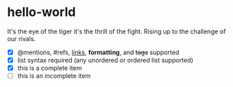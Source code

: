 # hello-world

It's the eye of the tiger
it's the thrill of the fight.
Rising up to the challenge of our rivals.

- [x] @mentions, #refs, [links](), **formatting**, and <del>tags</del> supported
- [x] list syntax required (any unordered or ordered list supported)
- [x] this is a complete item
- [ ] this is an incomplete item
